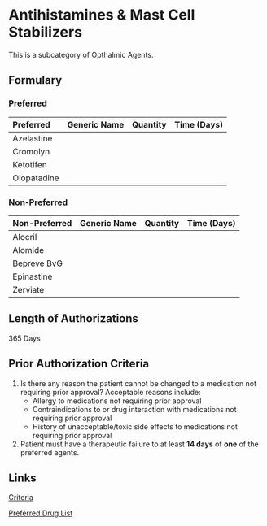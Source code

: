 # Antihistamines & Mast Cell Stabilizers

This is a subcategory of Opthalmic Agents.

## Formulary

### Preferred

| Preferred   | Generic Name | Quantity | Time (Days) |
| :---------- | :----------- | :------: | :---------: |
| Azelastine  |              |          |             |
| Cromolyn    |              |          |             |
| Ketotifen   |              |          |             |
| Olopatadine |              |          |             |

### Non-Preferred

| Non-Preferred | Generic Name | Quantity | Time (Days) |
| :------------ | :----------- | :------: | :---------: |
| Alocril       |              |          |             |
| Alomide       |              |          |             |
| Bepreve BvG   |              |          |             |
| Epinastine    |              |          |             |
| Zerviate      |              |          |             |

## Length of Authorizations

365 Days

## Prior Authorization Criteria

1.  Is there any reason the patient cannot be changed to a medication not requiring prior approval? Acceptable reasons include:
    -   Allergy to medications not requiring prior approval
    -   Contraindications to or drug interaction with medications not requiring prior approval
    -   History of unacceptable/toxic side effects to medications not requiring prior approval
2.  Patient must have a therapeutic failure to at least **14 days** of **one** of the preferred agents.

## Links

[Criteria](https://pharmacy.medicaid.ohio.gov/sites/default/files/20221001_UPDL_Criteria_APPROVED.pdf#page=83)

[Preferred Drug List](https://pharmacy.medicaid.ohio.gov/sites/default/files/20221001_UPDL_APPROVED_.pdf#page=28)
